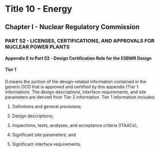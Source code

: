 
# Title 10 - Energy
## Chapter I - Nuclear Regulatory Commission
### PART 52 - LICENSES, CERTIFICATIONS, AND APPROVALS FOR NUCLEAR POWER PLANTS
#### Appendix E to Part 52 - Design Certification Rule for the ESBWR Design
##### Tier 1

D.means the portion of the design-related information contained in the generic DCD that is approved and certified by this appendix (Tier 1 information). The design descriptions, interface requirements, and site parameters are derived from Tier 2 information. Tier 1 information includes:

1. Definitions and general provisions;

2. Design descriptions;

3. Inspections, tests, analyses, and acceptance criteria (ITAACs);

4. Significant site parameters; and

5. Significant interface requirements.
